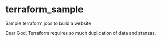 # terraform_sample
Sample terraform jobs to build a website


Dear God, Terraform requires so much duplication of data and stanzas.